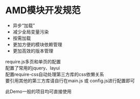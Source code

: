 # AMD模块开发规范
* 异步“加载”
* 减少全局变量污染
* 按需加载
* 更加方便的模块依赖管理
* 更加高效的版本管理<br>

require.js多页和单页的配置<br>
配置了常用的jquery、layui<br>
配置require-css自动处理第三方库的css依懒关系<br>
要引用其他的第三方库请自行在main.js 或 config.js进行配置即可<br>

此Demo一般的项目均可直接使用
